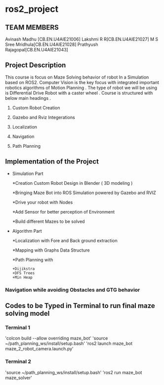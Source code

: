 # ros2_project

## TEAM MEMBERS

Avinash Madhu [CB.EN.U4AIE21006]
Lakshmi R R[CB.EN.U4AIE21027]
M S Sree Mridhula[CB.EN.U4AIE21028]
Prathyush Rajagopal[CB.EN.U4AIE21043]

## Project Description
This course is focus on Maze Solving behavior of robot In a Simulation based on ROS2. Computer Vision is the key focus with integrated important robotics algorithms of Motion Planning . The type of robot we will be using is Differential Drive Robot with a caster wheel . Course is structured with below main headings .

1. Custom Robot Creation

2. Gazebo and Rviz Integerations

3. Localization

4. Navigation

5. Path Planning

## Implementation of the Project

- Simulation Part

  *Creation Custom Robot Design in Blender ( 3D modeling )

  *Bringing Maze Bot into ROS Simulation powered by Gazebo and RVIZ

  *Drive your robot with Nodes

  *Add Sensor for better perception of Environment

  *Build different Mazes to be solved

- Algorithm Part

  *Localization with Fore and Back ground extraction

  *Mapping with Graphs Data Structure

  *Path Planning with
     
      +Dijikstra
      +DFS Trees
      +Min Heap
      

### Navigation while avoiding Obstacles and GTG behavior


## Codes to be Typed in Terminal to run final maze solving model
### Terminal 1 
'colcon build --allow overriding maze_bot'
'source ~/path_planning_ws/install/setup.bash'
'ros2 launch maze_bot maze_2_robot_camera.launch.py'

### Terminal 2
'source ~/path_planning_ws/install/setup.bash'
'ros2 run maze_bot maze_solver'
